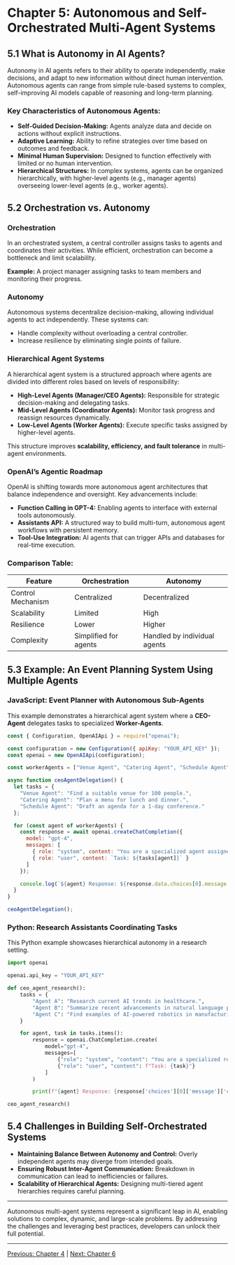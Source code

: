# Chapter 5: Autonomous and Self-Orchestrated Multi-Agent Systems

## 5.1 What is Autonomy in AI Agents?

Autonomy in AI agents refers to their ability to operate independently, make decisions, and adapt to new information without direct human intervention. Autonomous agents can range from simple rule-based systems to complex, self-improving AI models capable of reasoning and long-term planning.

### Key Characteristics of Autonomous Agents:
- **Self-Guided Decision-Making:** Agents analyze data and decide on actions without explicit instructions.
- **Adaptive Learning:** Ability to refine strategies over time based on outcomes and feedback.
- **Minimal Human Supervision:** Designed to function effectively with limited or no human intervention.
- **Hierarchical Structures:** In complex systems, agents can be organized hierarchically, with higher-level agents (e.g., manager agents) overseeing lower-level agents (e.g., worker agents).

## 5.2 Orchestration vs. Autonomy

### Orchestration
In an orchestrated system, a central controller assigns tasks to agents and coordinates their activities. While efficient, orchestration can become a bottleneck and limit scalability.

**Example:** A project manager assigning tasks to team members and monitoring their progress.

### Autonomy
Autonomous systems decentralize decision-making, allowing individual agents to act independently. These systems can:
- Handle complexity without overloading a central controller.
- Increase resilience by eliminating single points of failure.

### Hierarchical Agent Systems
A hierarchical agent system is a structured approach where agents are divided into different roles based on levels of responsibility:
- **High-Level Agents (Manager/CEO Agents):** Responsible for strategic decision-making and delegating tasks.
- **Mid-Level Agents (Coordinator Agents):** Monitor task progress and reassign resources dynamically.
- **Low-Level Agents (Worker Agents):** Execute specific tasks assigned by higher-level agents.

This structure improves **scalability, efficiency, and fault tolerance** in multi-agent environments.

### OpenAI’s Agentic Roadmap
OpenAI is shifting towards more autonomous agent architectures that balance independence and oversight. Key advancements include:
- **Function Calling in GPT-4:** Enabling agents to interface with external tools autonomously.
- **Assistants API:** A structured way to build multi-turn, autonomous agent workflows with persistent memory.
- **Tool-Use Integration:** AI agents that can trigger APIs and databases for real-time execution.

### Comparison Table:

| Feature         | Orchestration | Autonomy |
|---------------|--------------|---------|
| Control Mechanism | Centralized | Decentralized |
| Scalability | Limited | High |
| Resilience | Lower | Higher |
| Complexity | Simplified for agents | Handled by individual agents |

## 5.3 Example: An Event Planning System Using Multiple Agents

### JavaScript: Event Planner with Autonomous Sub-Agents
This example demonstrates a hierarchical agent system where a **CEO-Agent** delegates tasks to specialized **Worker-Agents**.

```javascript
const { Configuration, OpenAIApi } = require("openai");

const configuration = new Configuration({ apiKey: "YOUR_API_KEY" });
const openai = new OpenAIApi(configuration);

const workerAgents = ["Venue Agent", "Catering Agent", "Schedule Agent"];

async function ceoAgentDelegation() {
  let tasks = {
    "Venue Agent": "Find a suitable venue for 100 people.",
    "Catering Agent": "Plan a menu for lunch and dinner.",
    "Schedule Agent": "Draft an agenda for a 1-day conference."
  };

  for (const agent of workerAgents) {
    const response = await openai.createChatCompletion({
      model: "gpt-4",
      messages: [
        { role: "system", content: "You are a specialized agent assigned to a task." },
        { role: "user", content: `Task: ${tasks[agent]}` }
      ]
    });

    console.log(`${agent} Response: ${response.data.choices[0].message.content}`);
  }
}

ceoAgentDelegation();
```

### Python: Research Assistants Coordinating Tasks
This Python example showcases hierarchical autonomy in a research setting.

```python
import openai

openai.api_key = "YOUR_API_KEY"

def ceo_agent_research():
    tasks = {
        "Agent A": "Research current AI trends in healthcare.",
        "Agent B": "Summarize recent advancements in natural language processing.",
        "Agent C": "Find examples of AI-powered robotics in manufacturing."
    }

    for agent, task in tasks.items():
        response = openai.ChatCompletion.create(
            model="gpt-4",
            messages=[
                {"role": "system", "content": "You are a specialized research assistant."},
                {"role": "user", "content": f"Task: {task}"}
            ]
        )

        print(f"{agent} Response: {response['choices'][0]['message']['content']}")

ceo_agent_research()
```

## 5.4 Challenges in Building Self-Orchestrated Systems
- **Maintaining Balance Between Autonomy and Control:** Overly independent agents may diverge from intended goals.
- **Ensuring Robust Inter-Agent Communication:** Breakdown in communication can lead to inefficiencies or failures.
- **Scalability of Hierarchical Agents:** Designing multi-tiered agent hierarchies requires careful planning.

---

Autonomous multi-agent systems represent a significant leap in AI, enabling solutions to complex, dynamic, and large-scale problems. By addressing the challenges and leveraging best practices, developers can unlock their full potential.

---

[Previous: Chapter 4](https://github.com/FrugalX/ai_agents_ebook_draft/blob/main/Chapter%204%20Multi-Agent%20Systems%20Col.md) | [Next: Chapter 6](https://github.com/FrugalX/ai_agents_ebook_draft/blob/main/Chapter%206%20Key%20Concepts%20in%20Generat.md)

